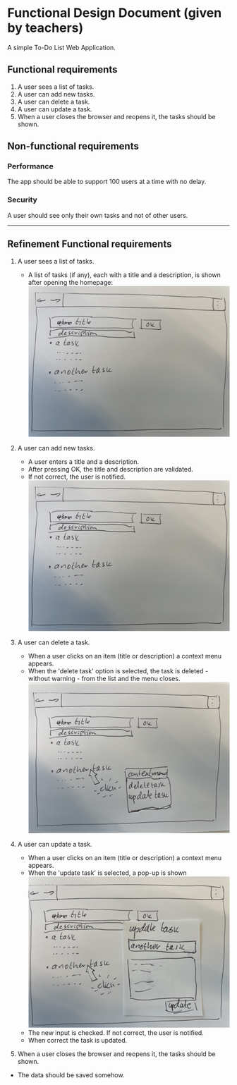 # Functional Design Document (given by teachers)
A simple To-Do List Web Application. 

## Functional requirements

1. A user sees a list of tasks. 
2. A user can add new tasks. 
3. A user can delete a task. 
4. A user can update a task. 
5. When a user closes the browser and reopens it, the tasks should be shown.

## Non-functional requirements

### Performance
The app should be able to support 100 users at a time with no delay.

### Security
A user should see only their own tasks and not of other users.


---  
## Refinement Functional requirements

1. A user sees a list of tasks.
   * A list of tasks (if any), each with a title and a description, is shown after opening the homepage:
   ![wireframe_todo.jpg](Imgs%2Fwireframe_todo.jpg)

2. A user can add new tasks.
   * A user enters a title and a description.
   * After pressing OK, the title and description are validated.
   * If not correct, the user is notified.
   ![wireframe_todo.jpg](Imgs%2Fwireframe_todo.jpg)

3. A user can delete a task.
   * When a user clicks on an item (title or description) a context menu appears.
   * When the 'delete task' option is selected, the task is deleted - without warning - from the list and the menu closes.
   ![wireframe_todo_context_menu.jpg](Imgs%2Fwireframe_todo_context_menu.jpg)

4. A user can update a task.
   * When a user clicks on an item (title or description) a context menu appears.
   * When the 'update task' is selected, a pop-up is shown
   ![wireframe_todo_context_menu_update.jpg](Imgs%2Fwireframe_todo_context_menu_update.jpg)
   * The new input is checked. If not correct, the user is notified.
   * When correct the task is updated.

5. When a user closes the browser and reopens it, the tasks should be shown.
  * The data should be saved somehow.
